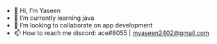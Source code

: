- 👋 Hi, I’m Yaseen
- 🌱 I’m currently learning java
- 💞️ I’m looking to collaborate on app development 
- 📫 How to reach me discord: ace#8055 | myaseen2402@gmail.com 

<!---
yaseen2402/yaseen2402 is a ✨ special ✨ repository because its `README.md` (this file) appears on your GitHub profile.
You can click the Preview link to take a look at your changes.
--->
